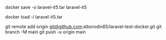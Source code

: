 docker save -o laravel-it5.tar laravel-it5

docker load -i laravel-it5.tar

git remote add origin git@github.com:alborodin85/laravel-test-docker.git
git branch -M main
git push -u origin main


